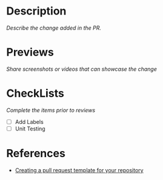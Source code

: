 # Description
_Describe the change added in the PR._

# Previews
_Share screenshots or videos that can showcase the change_

# CheckLists
_Complete the items prior to reviews_
- [ ] Add Labels
- [ ] Unit Testing

# References
- [Creating a pull request template for your repository](https://docs.github.com/en/github/building-a-strong-community/creating-a-pull-request-template-for-your-repository)